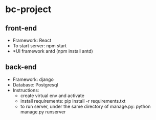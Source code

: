 # bc-project

## front-end
- Framework: React 
- To start server: 
    npm start 
- *UI framework
    antd (npm install antd) 


    
## back-end 
- Framework: django
- Database: Postgresql 
- Instructions: 
    - create virtual env and activate
    - install requirements: 
        pip install -r requirements.txt
    - to run server, under the same directory of manage.py: 
        python manage.py runserver



